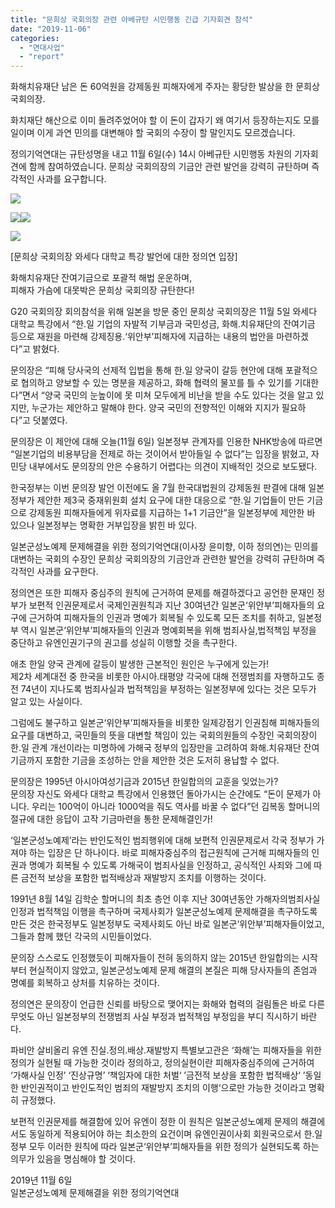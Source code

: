 ```yaml
---
title: "문희상 국회의장 관련 아베규탄 시민행동 긴급 기자회견 참석"
date: "2019-11-06"
categories: 
  - "연대사업"
  - "report"
---
```


화해치유재단 남은 돈 60억원을 강제동원 피해자에게 주자는 황당한 발상을 한 문희상 국회의장.

화치재단 해산으로 이미 돌려주었어야 할 이 돈이 갑자기 왜 여기서 등장하는지도 모를일이며 이게 과연 민의를 대변해야 할 국회의 수장이 할 말인지도 모르겠습니다. 

정의기억연대는 규탄성명을 내고 11월 6일(수) 14시 아베규탄 시민행동 차원의 기자회견에 함께 참여하였습니다. 문희상 국회의장의 기금안 관련 발언을 강력히 규탄하며 즉각적인 사과를 요구합니다.

![](https://womenandwar.net/kr/wp-content/uploads/2019/11/20191106_135927.jpg)

![](https://womenandwar.net/kr/wp-content/uploads/2019/11/20191106_141049.jpg)![](https://womenandwar.net/kr/wp-content/uploads/2019/11/20191106_141102.jpg)

![](https://womenandwar.net/kr/wp-content/uploads/2019/11/20191106_141415.jpg)

\[문희상 국회의장 와세다 대학교 특강 발언에 대한 정의연 입장\]

화해치유재단 잔여기금으로 포괄적 해법 운운하며,  
피해자 가슴에 대못박은 문희상 국회의장 규탄한다!

G20 국회의장 회의참석을 위해 일본을 방문 중인 문희상 국회의장은 11월 5일 와세다 대학교 특강에서 “한.일 기업의 자발적 기부금과 국민성금, 화해.치유재단의 잔여기금 등으로 재원을 마련해 강제징용.‘위안부’피해자에 지급하는 내용의 법안을 마련하겠다”고 밝혔다.

문의장은 “피해 당사국의 선제적 입법을 통해 한.일 양국이 갈등 현안에 대해 포괄적으로 협의하고 양보할 수 있는 명분을 제공하고, 화해 협력의 물꼬를 틀 수 있기를 기대한다”면서 “양국 국민의 눈높이에 못 미쳐 모두에게 비난을 받을 수도 있다는 것을 알고 있지만, 누군가는 제안하고 말해야 한다. 양국 국민의 전향적인 이해와 지지가 필요하다”고 덧붙였다.

문의장은 이 제안에 대해 오늘(11월 6일) 일본정부 관계자를 인용한 NHK방송에 따르면 “일본기업의 비용부담을 전제로 하는 것이어서 받아들일 수 없다”는 입장을 밝혔고, 자민당 내부에서도 문의장의 안은 수용하기 어렵다는 의견이 지배적인 것으로 보도됐다.

한국정부는 이번 문의장 발언 이전에도 올 7월 한국대법원의 강제동원 판결에 대해 일본정부가 제안한 제3국 중재위원회 설치 요구에 대한 대응으로 “한.일 기업들이 만든 기금으로 강제동원 피해자들에게 위자료를 지급하는 1+1 기금안”을 일본정부에 제안한 바 있으나 일본정부는 명확한 거부입장을 밝힌 바 있다.

일본군성노예제 문제해결을 위한 정의기억연대(이사장 윤미향, 이하 정의연)는 민의를 대변하는 국회의 수장인 문희상 국회의장의 기금안과 관련한 발언을 강력히 규탄하며 즉각적인 사과를 요구한다.

정의연은 또한 피해자 중심주의 원칙에 근거하여 문제를 해결하겠다고 공언한 문재인 정부가 보편적 인권문제로서 국제인권원칙과 지난 30여년간 일본군‘위안부’피해자들의 요구에 근거하여 피해자들의 인권과 명예가 회복될 수 있도록 모든 조치를 취하고, 일본정부 역시 일본군‘위안부’피해자들의 인권과 명예회복을 위해 범죄사실,법적책임 부정을 중단하고 유엔인권기구의 권고를 성실히 이행할 것을 촉구한다.

애초 한일 양국 관계에 갈등이 발생한 근본적인 원인은 누구에게 있는가!  
제2차 세계대전 중 한국을 비롯한 아시아.태평양 각국에 대해 전쟁범죄를 자행하고도 종전 74년이 지나도록 범죄사실과 법적책임을 부정하는 일본정부에 있다는 것은 모두가 알고 있는 사실이다.

그럼에도 불구하고 일본군‘위안부’피해자들을 비롯한 일제강점기 인권침해 피해자들의 요구를 대변하고, 국민들의 뜻을 대변할 책임이 있는 국회의원들의 수장인 국회의장이 한.일 관계 개선이라는 미명하에 가해국 정부의 입장만을 고려하여 화해.치유재단 잔여기금까지 포함한 기금을 조성하는 안을 제안한 것은 도저히 용납할 수 없다.

문의장은 1995년 아시아여성기금과 2015년 한일합의의 교훈을 잊었는가?  
문의장 자신도 와세다 대학교 특강에서 인용했던 돌아가시는 순간에도 “돈이 문제가 아니다. 우리는 100억이 아니라 1000억을 줘도 역사를 바꿀 수 없다”던 김복동 할머니의 절규에 대한 응답이 고작 기금마련을 통한 문제해결인가!

‘일본군성노예제’라는 반인도적인 범죄행위에 대해 보편적 인권문제로서 각국 정부가 가져야 하는 입장은 단 하나이다. 바로 피해자중심주의 접근원칙에 근거해 피해자들의 인권과 명예가 회복될 수 있도록 가해국이 범죄사실을 인정하고, 공식적인 사죄와 그에 따른 금전적 보상을 포함한 법적배상과 재발방지 조치를 이행하는 것이다.

1991년 8월 14일 김학순 할머니의 최초 층언 이후 지난 30여년동안 가해자의범죄사실 인정과 법적책임 이행을 촉구하며 국제사회가 일본군성노예제 문제해결을 촉구하도록 만든 것은 한국정부도 일본정부도 국제사회도 아닌 바로 일본군‘위안부’피해자들이었고, 그들과 함께 했던 각국의 시민들이었다.

문의장 스스로도 인정했듯이 피해자들이 전혀 동의하지 않는 2015년 한일합의는 시작부터 현실적이지 않았고, 일본군성노예제 문제 해결의 본질은 피해 당사자들의 존엄과 명예를 회복하고 상처를 치유하는 것이다.

정의연은 문의장이 언급한 신뢰를 바탕으로 맺어지는 화해와 협력의 걸림돌은 바로 다른 무엇도 아닌 일본정부의 전쟁범죄 사실 부정과 법적책임 부정임을 부디 직시하기 바란다.

파비안 살비올리 유엔 진실.정의.배상.재발방지 특별보고관은 ‘화해’는 피해자들을 위한 정의가 실현될 때 가능한 것이라 정의하고, 정의실현이란 피해자중심주의에 근거하여 ‘가해사실 인정’ ‘진상규명’ ‘책임자에 대한 처벌‘ ’금전적 보상을 포함한 법적배상‘ ’동일한 반인권적이고 반인도적인 범죄의 재발방지 조치의 이행‘으로만 가능한 것이라고 명확히 규정했다.

보편적 인권문제를 해결함에 있어 유엔이 정한 이 원칙은 일본군성노예제 문제의 해결에서도 동일하게 적용되어야 하는 최소한의 요건이며 유엔인권이사회 회원국으로서 한.일정부 모두 이러한 원칙에 따라 일본군‘위안부’피해자들을 위한 정의가 실현되도록 하는 의무가 있음을 명심해야 할 것이다.

2019년 11월 6일  
일본군성노예제 문제해결을 위한 정의기억연대
